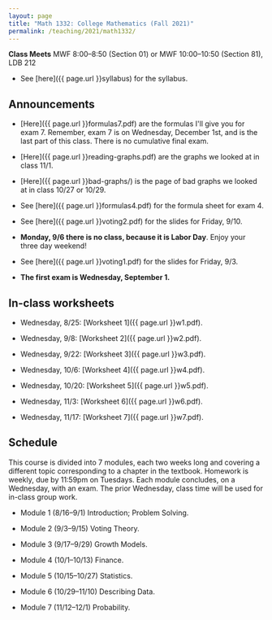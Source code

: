 ```yaml
---
layout: page
title: "Math 1332: College Mathematics (Fall 2021)"
permalink: /teaching/2021/math1332/
---
```


**Class Meets**  MWF 8:00–8:50 (Section 01) or MWF 10:00–10:50 (Section 81), LDB 212

* See [here]({{ page.url }}syllabus) for the syllabus.

Announcements
-------------

* [Here]({{ page.url }}formulas7.pdf) are the formulas I'll give you for exam 7. Remember, exam 7 is on Wednesday, December 1st, and is the last part of this class. There is no cumulative final exam.

* [Here]({{ page.url }}reading-graphs.pdf) are the graphs we looked at in class 11/1.

* [Here]({{ page.url }}bad-graphs/) is the page of bad graphs we looked at in class 10/27 or 10/29.

* See [here]({{ page.url }}formulas4.pdf) for the formula sheet for exam 4.

* See [here]({{ page.url }}voting2.pdf) for the slides for Friday, 9/10.

* **Monday, 9/6 there is no class, because it is Labor Day**. Enjoy your three day weekend!

* See [here]({{ page.url }}voting1.pdf) for the slides for Friday, 9/3.

* **The first exam is Wednesday, September 1.**

In-class worksheets
--------

* Wednesday, 8/25: [Worksheet 1]({{ page.url }}w1.pdf).

* Wednesday, 9/8: [Worksheet 2]({{ page.url }}w2.pdf).

* Wednesday, 9/22: [Worksheet 3]({{ page.url }}w3.pdf).

* Wednesday, 10/6: [Worksheet 4]({{ page.url }}w4.pdf).

* Wednesday, 10/20: [Worksheet 5]({{ page.url }}w5.pdf).

* Wednesday, 11/3: [Worksheet 6]({{ page.url }}w6.pdf).

* Wednesday, 11/17: [Worksheet 7]({{ page.url }}w7.pdf).


Schedule
--------

This course is divided into 7 modules, each two weeks long and covering a different topic corresponding to a chapter in the textbook. Homework is weekly, due by 11:59pm on Tuesdays. Each module concludes, on a Wednesday, with an exam. The prior Wednesday, class time will be used for in-class group work.

* Module 1 (8/16–9/1) Introduction; Problem Solving.

* Module 2 (9/3–9/15) Voting Theory.

* Module 3 (9/17–9/29) Growth Models.

* Module 4 (10/1–10/13) Finance.

* Module 5 (10/15–10/27) Statistics.

* Module 6 (10/29–11/10) Describing Data.

* Module 7 (11/12–12/1) Probability.

